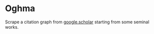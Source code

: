 # Oghma

Scrape a citation graph from [google.scholar](https://scholar.google.com/) starting from some seminal works.

